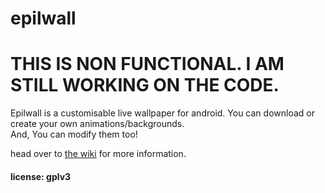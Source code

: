 # epilwall

# THIS IS NON FUNCTIONAL. I AM STILL WORKING ON THE CODE.

Epilwall is a customisable live wallpaper for android. You can download or create your own animations/backgrounds.    
And, You can modify them too!

head over to [the wiki](https://sleepchild.github.io/epilwall/) for more information.

#### license: gplv3

